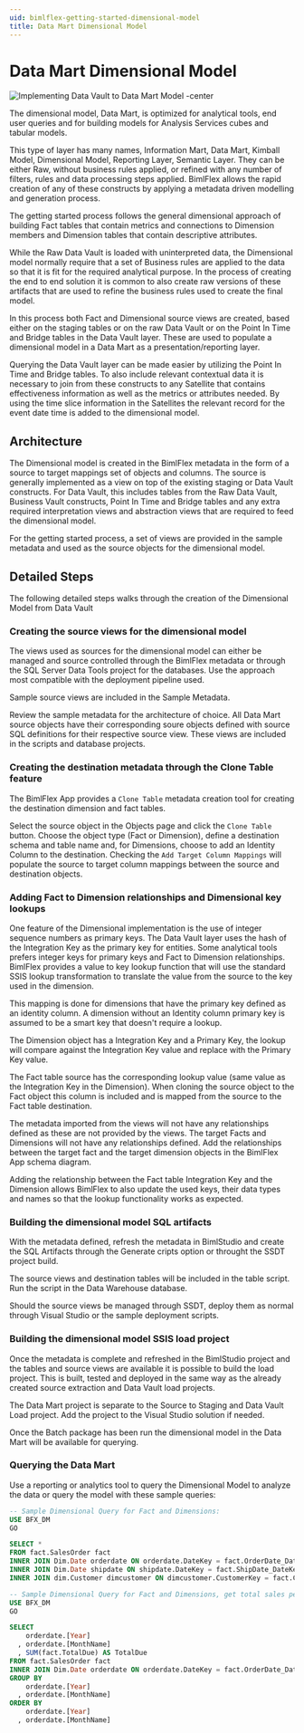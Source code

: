 ```yaml
---
uid: bimlflex-getting-started-dimensional-model
title: Data Mart Dimensional Model
---
```

# Data Mart Dimensional Model

![Implementing Data Vault to Data Mart Model -center](https://www.youtube.com/watch?v=UKq-libt3xg?rel=0&autoplay=0 "Implementing Data Vault to Data Mart Model")

The dimensional model, Data Mart, is optimized for analytical tools, end user queries and for building models for Analysis Services cubes and tabular models.

This type of layer has many names, Information Mart, Data Mart, Kimball Model, Dimensional Model, Reporting Layer, Semantic Layer. They can be either Raw, without business rules applied, or refined with any number of filters, rules and data processing steps applied. BimlFlex allows the rapid creation of any of these constructs by applying a metadata driven modelling and generation process.

The getting started process follows the general dimensional approach of building Fact tables that contain metrics and connections to Dimension members and Dimension tables that contain descriptive attributes.

While the Raw Data Vault is loaded with uninterpreted data, the Dimensional model normally require that a set of Business rules are applied to the data so that it is fit for the required analytical purpose. In the process of creating the end to end solution it is common to also create raw versions of these artifacts that are used to refine the business rules used to create the final model.

In this process both Fact and Dimensional source views are created, based either on the staging tables or on the raw Data Vault or on the Point In Time and Bridge tables in the Data Vault layer. These are used to populate a dimensional model in a Data Mart as a presentation/reporting layer.

Querying the Data Vault layer can be made easier by utilizing the Point In Time and Bridge tables. To also include relevant contextual data it is necessary to join from these constructs to any Satellite that contains effectiveness information as well as the metrics or attributes needed. By using the time slice information in the Satellites the relevant record for the event date time is added to the dimensional model.

## Architecture

The Dimensional model is created in the BimlFlex metadata in the form of a source to target mappings set of objects and columns. The source is generally implemented as a view on top of the existing staging or Data Vault constructs. For Data Vault, this includes tables from the Raw Data Vault, Business Vault constructs, Point In Time and Bridge tables and any extra required interpretation views and abstraction views that are required to feed the dimensional model.

For the getting started process, a set of views are provided in the sample metadata and used as the source objects for the dimensional model.

## Detailed Steps

The following detailed steps walks through the creation of the Dimensional Model from Data Vault

### Creating the source views for the dimensional model

The views used as sources for the dimensional model can either be managed and source controlled through the BimlFlex metadata or through the SQL Server Data Tools project for the databases. Use the approach most compatible with the deployment pipeline used.

Sample source views are included in the Sample Metadata.

Review the sample metadata for the architecture of choice. All Data Mart source objects have their corresponding soure objects defined with source SQL definitions for their respective source view. These views are included in the scripts and database projects.

### Creating the destination metadata through the Clone Table feature

The BimlFlex App provides a `Clone Table` metadata creation tool for creating the destination dimension and fact tables.

Select the source object in the Objects page and click the `Clone Table` button. Choose the object type (Fact or Dimension), define a destination schema and table name and, for Dimensions, choose to add an Identity Column to the destination. Checking the `Add Target Column Mappings` will populate the source to target column mappings between the source and destination objects.

### Adding Fact to Dimension relationships and Dimensional key lookups

One feature of the Dimensional implementation is the use of integer sequence numbers as primary keys. The Data Vault layer uses the hash of the Integration Key as the primary key for entities. Some analytical tools prefers integer keys for primary keys and Fact to Dimension relationships. BimlFlex provides a value to key lookup function that will use the standard SSIS lookup transformation to translate the value from the source to the key used in the dimension.

This mapping is done for dimensions that have the primary key defined as an identity column. A dimension without an Identity column primary key is assumed to be a smart key that doesn't require a lookup.

The Dimension object has a Integration Key and a Primary Key, the lookup will compare against the Integration Key value and replace with the Primary Key value.

The Fact table source has the corresponding lookup value (same value as the Integration Key in the Dimension). When cloning the source object to the Fact object this column is included and is mapped from the source to the Fact table destination.

The metadata imported from the views will not have any relationships defined as these are not provided by the views. The target Facts and Dimensions will not have any relationships defined. Add the relationships between the target fact and the target dimension objects in the BimlFlex App schema diagram.

Adding the relationship between the Fact table Integration Key and the Dimension allows BimlFlex to also update the used keys, their data types and names so that the lookup functionality works as expected.

### Building the dimensional model SQL artifacts

With the metadata defined, refresh the metadata in BimlStudio and create the SQL Artifacts through the Generate cripts option or throught the SSDT project build.

The source views and destination tables will be included in the table script. Run the script in the Data Warehouse database.

Should the source views be managed through SSDT, deploy them as normal through Visual Studio or the sample deployment scripts.

### Building the dimensional model SSIS load project

Once the metadata is complete and refreshed in the BimlStudio project and the tables and source views are available it is possible to build the load project. This is built, tested and deployed in the same way as the already created source extraction and Data Vault load projects.

The Data Mart project is separate to the Source to Staging and Data Vault Load project. Add the project to the Visual Studio solution if needed.

Once the Batch package has been run the dimensional model in the Data Mart will be available for querying.

### Querying the Data Mart

Use a reporting or analytics tool to query the Dimensional Model to analyze the data or query the model with these sample queries:

```sql
-- Sample Dimensional Query for Fact and Dimensions:
USE BFX_DM
GO

SELECT *
FROM fact.SalesOrder fact
INNER JOIN Dim.Date orderdate ON orderdate.DateKey = fact.OrderDate_DateKey
INNER JOIN Dim.Date shipdate ON shipdate.DateKey = fact.ShipDate_DateKey
INNER JOIN dim.Customer dimcustomer ON dimcustomer.CustomerKey = fact.CustomerKey

-- Sample Dimensional Query for Fact and Dimensions, get total sales per order month:
USE BFX_DM
GO

SELECT
    orderdate.[Year]
  , orderdate.[MonthName]
  , SUM(fact.TotalDue) AS TotalDue
FROM fact.SalesOrder fact
INNER JOIN Dim.Date orderdate ON orderdate.DateKey = fact.OrderDate_DateKey
GROUP BY
    orderdate.[Year]
  , orderdate.[MonthName]
ORDER BY
    orderdate.[Year]
  , orderdate.[MonthName]
```
